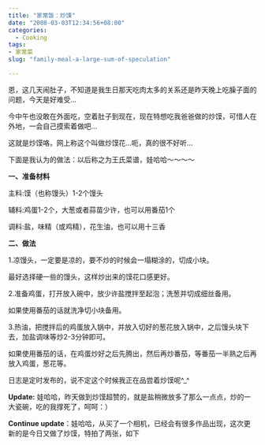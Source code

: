 ```yaml
---
title: "家常饭：炒馍"
date: "2008-03-03T12:34:56+08:00"
categories:
  - Cooking
tags: 
- 家常菜
slug: "family-meal-a-large-sum-of-speculation"

---
```


恩，这几天闹肚子，不知道是我生日那天吃肉太多的关系还是昨天晚上吃臊子面的问题，今天是好难受...

今中午也没敢在外面吃，空着肚子到现在，现在特想吃我爸爸做的炒馍，可惜人在外地，一会自己摸索着做吧...

这就是炒馍咯，网上称这个叫做炒馍花...呃，真的很不好听...

下面是我认为的做法：以后称之为王氏菜谱，娃哈哈～～～～

**一、准备材料**

主料:馍（也称馒头）1-2个馒头

辅料:鸡蛋1-2个，大葱或者蒜苗少许，也可以用番茄1个

调料:盐，味精（或鸡精），花生油，也可以用十三香

**二、做法**

1.凉馒头，一定要是凉的，要不炒的时候会一塌糊涂的，切成小块。

最好选择硬一些的馒头，这样炒出来的馍花口感更好。

2.准备鸡蛋，打开放入碗中，放少许盐搅拌至起泡；洗葱并切成细丝备用。

如果使用番茄的话就洗净切小块备用。

3.热油，把搅拌后的鸡蛋放入锅中，并放入切好的葱花放入锅中，之后馒头块下去，加盐调味等炒2-3分钟即可。

如果使用番茄的话，在鸡蛋炒好之后先腾出，然后再炒番茄，等番茄一半熟之后再放入鸡蛋，葱花等。

日志是定时发布的，说不定这个时候我正在品尝着炒馍呢\^\_\^

**Update:**
娃哈哈，昨天做到炒馍超赞的，就是盐稍微放多了那么一点点，炒的一大瓷碗，吃的我撑死了，呵呵：）

**Continue
update**：娃哈哈，从买了一个相机，已经会有很多作品出现，这次更新的是今日又做了炒馍，特拍了两张，如下
